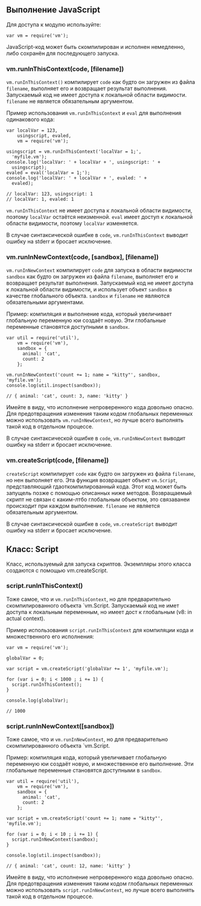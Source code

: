 ## Выполнение JavaScript

Для доступа к модулю используйте:

    var vm = require('vm');

JavaScript-код может быть скомпилирован и исполнен немедленно,
либо сохранён для последующего запуска.


### vm.runInThisContext(code, [filename])

`vm.runInThisContext()` компилирует `code` как будто он загружен из файла `filename`,
выполняет его и возвращает результат выполнения. Запускаемый код не имеет доступа
к локальной области видимости. `filename` не является обязательным аргументом.

Пример использования `vm.runInThisContext` и `eval` для выполнения одинакового кода:

    var localVar = 123,
        usingscript, evaled,
        vm = require('vm');

    usingscript = vm.runInThisContext('localVar = 1;',
      'myfile.vm');
    console.log('localVar: ' + localVar + ', usingscript: ' +
      usingscript);
    evaled = eval('localVar = 1;');
    console.log('localVar: ' + localVar + ', evaled: ' +
      evaled);

    // localVar: 123, usingscript: 1
    // localVar: 1, evaled: 1

`vm.runInThisContext` не имеет доступа к локальной области видимости, поэтому
`localVar` остаётся неизменной. `eval` имеет доступ к локальной области видимости,
поэтому `localVar` изменяется.

В случае синтаксической ошибке в `code`, `vm.runInThisContext` выводит ошибку
на stderr и бросает исключение.


### vm.runInNewContext(code, [sandbox], [filename])

`vm.runInNewContext` компилирует `code` для запуска в области видимости
`sandbox` как будто он загружен из файла `filename`, выполняет его и возвращает
результат выполнения. Запускаемый код не имеет доступа к локальной области
видимости, и использует объект `sandbox` в качестве глобального объекта.
`sandbox` и `filename` не являются обязательными аргументами.

Пример: компиляция и выполнение кода, который увеличивает глобальную переменную
юи создаёт новую. Эти глобальные переменные становятся доступными в `sandbox`.

    var util = require('util'),
        vm = require('vm'),
        sandbox = {
          animal: 'cat',
          count: 2
        };

    vm.runInNewContext('count += 1; name = "kitty"', sandbox, 'myfile.vm');
    console.log(util.inspect(sandbox));

    // { animal: 'cat', count: 3, name: 'kitty' }

Имейте в виду, что исполнение непроверенного кода довольно опасно. Для предотвращения
изменения таким кодом глобальных переменных можно использовать `vm.runInNewContext`,
но лучше всего выполнять такой код в отдельном процессе.

В случае синтаксической ошибке в `code`, `vm.runInNewContext` выводит ошибку
на stderr и бросает исключение.


### vm.createScript(code, [filename])

`createScript` компилирует `code` как будто он загружен из файла `filename`,
но нен выполняет его. Эта функция возвращает объект `vm.Script`, представляющий
гдаоткомпилированный кода. Этот код может быть запущель позже с помощью описанных
ниже методов. Возвращаемый скрипт не связан с каким-лтбо глобальным объектом,
это связаванеи происходит при каждом выполнение. `filename` не является
обязательным аргументом.

В случае синтаксической ошибке в `code`, `vm.createScript` выводит ошибку
на stderr и бросает исключение.


## Класс: Script

Класс, используемый для запуска скриптов. Экземпляры этого класса создаются с помощью vm.createScript.

### script.runInThisContext()

Тоже самое, что и `vm.runInThisContext`, но для предварительно скомпилированного
объекта `vm.Script. Запускаемый код не имет доступа к локальным переменным,
но имеет дост к глобальным (v8: in actual context).

Пример использования `script.runInThisContext` для компиляции кода
и множественного его исполнения:

    var vm = require('vm');

    globalVar = 0;

    var script = vm.createScript('globalVar += 1', 'myfile.vm');

    for (var i = 0; i < 1000 ; i += 1) {
      script.runInThisContext();
    }

    console.log(globalVar);

    // 1000


### script.runInNewContext([sandbox])

Тоже самое, что и `vm.runInNewContext`, но для предварительно скомпилированного
объекта `vm.Script.

Пример: компиляция кода, который увеличивает глобальную переменную
юи создаёт новую, и множественное его выполнение. Эти глобальные переменные
становятся доступными в `sandbox`.

    var util = require('util'),
        vm = require('vm'),
        sandbox = {
          animal: 'cat',
          count: 2
        };

    var script = vm.createScript('count += 1; name = "kitty"', 'myfile.vm');

    for (var i = 0; i < 10 ; i += 1) {
      script.runInNewContext(sandbox);
    }

    console.log(util.inspect(sandbox));

    // { animal: 'cat', count: 12, name: 'kitty' }

Имейте в виду, что исполнение непроверенного кода довольно опасно. Для предотвращения
изменения таким кодом глобальных переменных можно использовать `script.runInNewContext`,
но лучше всего выполнять такой код в отдельном процессе.


